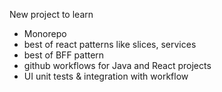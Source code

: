 New project to learn
- Monorepo
- best of react patterns like slices, services 
- best of BFF pattern
- github workflows for Java and React projects
- UI unit tests & integration with workflow
